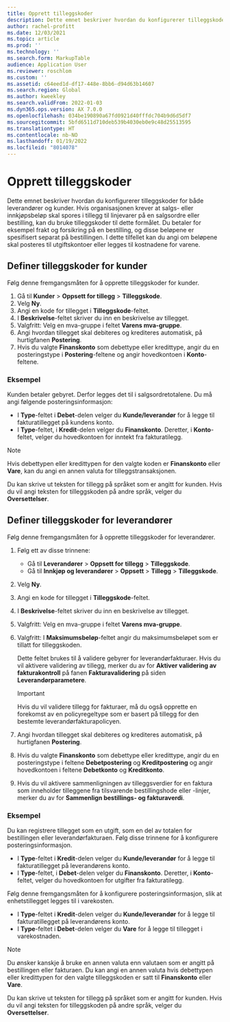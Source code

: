 ```yaml
---
title: Opprett tilleggskoder
description: Dette emnet beskriver hvordan du konfigurerer tilleggskoder for både leverandører og kunder.
author: rachel-profitt
ms.date: 12/03/2021
ms.topic: article
ms.prod: ''
ms.technology: ''
ms.search.form: MarkupTable
audience: Application User
ms.reviewer: roschlom
ms.custom: ''
ms.assetid: c64eed1d-df17-448e-8bb6-d94d63b14607
ms.search.region: Global
ms.author: kweekley
ms.search.validFrom: 2022-01-03
ms.dyn365.ops.version: AX 7.0.0
ms.openlocfilehash: 034be190890a67fd0921d40fffdc704b9d6d5df7
ms.sourcegitcommit: 5bfd6511d710deb539b4030eb0e9c48d25513595
ms.translationtype: HT
ms.contentlocale: nb-NO
ms.lasthandoff: 01/19/2022
ms.locfileid: "8014078"
---
```

# <a name="create-charges-codes"></a>Opprett tilleggskoder

Dette emnet beskriver hvordan du konfigurerer tilleggskoder for både leverandører og kunder. Hvis organisasjonen krever at salgs- eller innkjøpsbeløp skal spores i tillegg til linjevarer på en salgsordre eller bestilling, kan du bruke tilleggskoder til dette formålet. Du betaler for eksempel frakt og forsikring på en bestilling, og disse beløpene er spesifisert separat på bestillingen. I dette tilfellet kan du angi om beløpene skal posteres til utgiftskontoer eller legges til kostnadene for varene.

## <a name="set-up-charges-codes-for-accounts-receivable"></a>Definer tilleggskoder for kunder

Følg denne fremgangsmåten for å opprette tilleggskoder for kunder.

1. Gå til **Kunder** &gt; **Oppsett for tillegg** &gt; **Tilleggskode**.
2. Velg **Ny**.
3. Angi en kode for tillegget i **Tilleggskode**-feltet.
3. I **Beskrivelse**-feltet skriver du inn en beskrivelse av tillegget.
4. Valgfritt: Velg en mva-gruppe i feltet **Varens mva-gruppe**.
5. Angi hvordan tillegget skal debiteres og krediteres automatisk, på hurtigfanen **Postering**.
6. Hvis du valgte **Finanskonto** som debettype eller kredittype, angir du en posteringstype i **Postering**-feltene og angir hovedkontoen i **Konto**-feltene.

### <a name="example"></a>Eksempel

Kunden betaler gebyret. Derfor legges det til i salgsordretotalene. Du må angi følgende posteringsinformasjon:

- I **Type**-feltet i **Debet**-delen velger du **Kunde/leverandør** for å legge til fakturatillegget på kundens konto.
- I **Type**-feltet, i **Kredit**-delen velger du **Finanskonto**. Deretter, i **Konto**-feltet, velger du hovedkontoen for inntekt fra fakturatilegg.

> [!NOTE]
> Hvis debettypen eller kredittypen for den valgte koden er **Finanskonto** eller **Vare**, kan du angi en annen valuta for tilleggstransaksjonen.

Du kan skrive ut teksten for tillegg på språket som er angitt for kunden. Hvis du vil angi teksten for tilleggskoden på andre språk, velger du **Oversettelser**.

## <a name="set-up-charges-codes-for-accounts-payable"></a>Definer tilleggskoder for leverandører

Følg denne fremgangsmåten for å opprette tilleggskoder for leverandører.

1. Følg ett av disse trinnene:

    - Gå til **Leverandører** &gt; **Oppsett for** **tillegg** &gt; **Tilleggskode**.
    - Gå til **Innkjøp og leverandører** &gt; **Oppsett** &gt; **Tillegg** &gt; **Tilleggskode**.

2. Velg **Ny**.
3. Angi en kode for tillegget i **Tilleggskode**-feltet.
3. I **Beskrivelse**-feltet skriver du inn en beskrivelse av tillegget.
4. Valgfritt: Velg en mva-gruppe i feltet **Varens mva-gruppe**.
5. Valgfritt: I **Maksimumsbeløp**-feltet angir du maksimumsbeløpet som er tillatt for tilleggskoden.

    Dette feltet brukes til å validere gebyrer for leverandørfakturaer. Hvis du vil aktivere validering av tillegg, merker du av for **Aktiver validering av fakturakontroll** på fanen **Fakturavalidering** på siden **Leverandørparametere**.

    > [!IMPORTANT]
    > Hvis du vil validere tillegg for fakturaer, må du også opprette en forekomst av en policyregeltype som er basert på tillegg for den bestemte leverandørfakturapolicyen.

6. Angi hvordan tillegget skal debiteres og krediteres automatisk, på hurtigfanen **Postering**.
7. Hvis du valgte **Finanskonto** som debettype eller kredittype, angir du en posteringstype i feltene **Debetpostering** og **Kreditpostering** og angir hovedkontoen i feltene **Debetkonto** og **Kreditkonto**.
8. Hvis du vil aktivere sammenligningen av tilleggsverdier for en faktura som inneholder tilleggene fra tilsvarende bestillingshode eller -linjer, merker du av for **Sammenlign bestillings- og fakturaverdi**.

### <a name="example"></a>Eksempel

Du kan registrere tillegget som en utgift, som en del av totalen for bestillingen eller leverandørfakturaen. Følg disse trinnene for å konfigurere posteringsinformasjon. 

- I **Type**-feltet i **Kredit**-delen velger du **Kunde/leverandør** for å legge til fakturatillegget på leverandørens konto.
- I **Type**-feltet, i **Debet**-delen velger du **Finanskonto**. Deretter, i **Konto**-feltet, velger du hovedkontoen for utgifter fra fakturatilegg.

Følg denne fremgangsmåten for å konfigurere posteringsinformasjon, slik at enhetstillegget legges til i varekosten.

- I **Type**-feltet i **Kredit**-delen velger du **Kunde/leverandør** for å legge til fakturatillegget på leverandørens konto.
- I **Type**-feltet i **Debet**-delen velger du **Vare** for å legge til tillegget i varekostnaden.

> [!NOTE]
> Du ønsker kanskje å bruke en annen valuta enn valutaen som er angitt på bestillingen eller fakturaen. Du kan angi en annen valuta hvis debettypen eller kredittypen for den valgte tilleggskoden er satt til **Finanskonto** eller **Vare**.

Du kan skrive ut teksten for tillegg på språket som er angitt for kunden. Hvis du vil angi teksten for tilleggskoden på andre språk, velger du **Oversettelser**.
